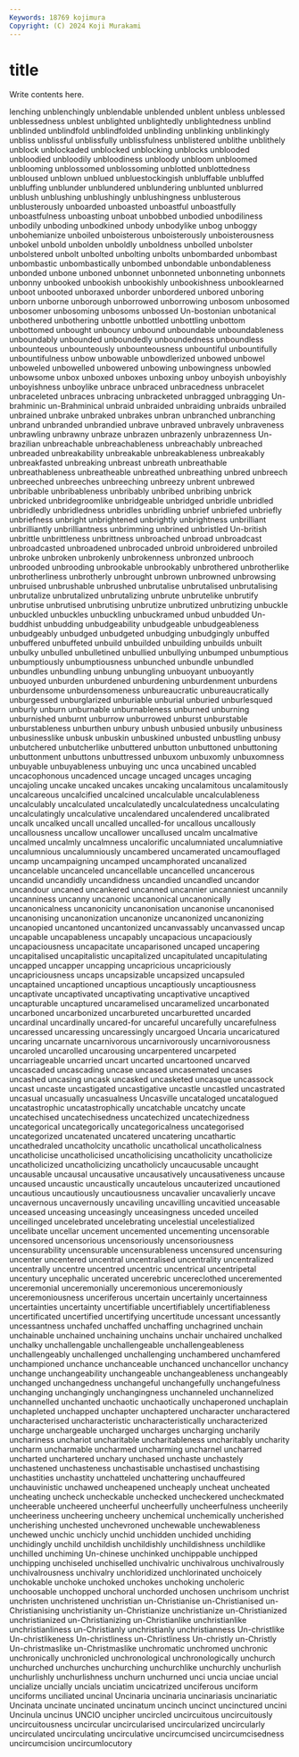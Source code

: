 ```yaml
---
Keywords: 18769 kojimura
Copyright: (C) 2024 Koji Murakami
---
```


# title

Write contents here.



lenching unblenchingly unblendable unblended unblent unbless
unblessed unblessedness unblest unblighted unblightedly unblightedness unblind unblinded unblindfold unblindfolded
unblinding unblinking unblinkingly unbliss unblissful unblissfully unblissfulness unblistered unblithe unblithely
unblock unblockaded unblocked unblocking unblocks unblooded unbloodied unbloodily unbloodiness unbloody
unbloom unbloomed unblooming unblossomed unblossoming unblotted unblottedness unbloused unblown unblued
unbluestockingish unbluffable unbluffed unbluffing unblunder unblundered unblundering unblunted unblurred unblush
unblushing unblushingly unblushingness unblusterous unblusterously unboarded unboasted unboastful unboastfully unboastfulness
unboasting unboat unbobbed unbodied unbodiliness unbodily unboding unbodkined unbody unbodylike
unbog unboggy unbohemianize unboiled unboisterous unboisterously unboisterousness unbokel unbold unbolden
unboldly unboldness unbolled unbolster unbolstered unbolt unbolted unbolting unbolts unbombarded
unbombast unbombastic unbombastically unbombed unbondable unbondableness unbonded unbone unboned unbonnet
unbonneted unbonneting unbonnets unbonny unbooked unbookish unbookishly unbookishness unbooklearned unboot
unbooted unboraxed unborder unbordered unbored unboring unborn unborne unborough unborrowed
unborrowing unbosom unbosomed unbosomer unbosoming unbosoms unbossed Un-bostonian unbotanical unbothered
unbothering unbottle unbottled unbottling unbottom unbottomed unbought unbouncy unbound unboundable
unboundableness unboundably unbounded unboundedly unboundedness unboundless unbounteous unbounteously unbounteousness unbountiful
unbountifully unbountifulness unbow unbowable unbowdlerized unbowed unbowel unboweled unbowelled unbowered
unbowing unbowingness unbowled unbowsome unbox unboxed unboxes unboxing unboy unboyish
unboyishly unboyishness unboylike unbrace unbraced unbracedness unbracelet unbraceleted unbraces unbracing
unbracketed unbragged unbragging Un-brahminic un-Brahminical unbraid unbraided unbraiding unbraids unbrailed
unbrained unbrake unbraked unbrakes unbran unbranched unbranching unbrand unbranded unbrandied
unbrave unbraved unbravely unbraveness unbrawling unbrawny unbraze unbrazen unbrazenly unbrazenness
Un-brazilian unbreachable unbreachableness unbreachably unbreached unbreaded unbreakability unbreakable unbreakableness unbreakably
unbreakfasted unbreaking unbreast unbreath unbreathable unbreathableness unbreatheable unbreathed unbreathing unbred
unbreech unbreeched unbreeches unbreeching unbreezy unbrent unbrewed unbribable unbribableness unbribably
unbribed unbribing unbrick unbricked unbridegroomlike unbridgeable unbridged unbridle unbridled unbridledly
unbridledness unbridles unbridling unbrief unbriefed unbriefly unbriefness unbright unbrightened unbrightly
unbrightness unbrilliant unbrilliantly unbrilliantness unbrimming unbrined unbristled Un-british unbrittle unbrittleness
unbrittness unbroached unbroad unbroadcast unbroadcasted unbroadened unbrocaded unbroid unbroidered unbroiled
unbroke unbroken unbrokenly unbrokenness unbronzed unbrooch unbrooded unbrooding unbrookable unbrookably
unbrothered unbrotherlike unbrotherliness unbrotherly unbrought unbrown unbrowned unbrowsing unbruised unbrushable
unbrushed unbrutalise unbrutalised unbrutalising unbrutalize unbrutalized unbrutalizing unbrute unbrutelike unbrutify
unbrutise unbrutised unbrutising unbrutize unbrutized unbrutizing unbuckle unbuckled unbuckles unbuckling
unbuckramed unbud unbudded Un-buddhist unbudding unbudgeability unbudgeable unbudgeableness unbudgeably unbudged
unbudgeted unbudging unbudgingly unbuffed unbuffered unbuffeted unbuild unbuilded unbuilding unbuilds
unbuilt unbulky unbulled unbulletined unbullied unbullying unbumped unbumptious unbumptiously unbumptiousness
unbunched unbundle unbundled unbundles unbundling unbung unbungling unbuoyant unbuoyantly unbuoyed
unburden unburdened unburdening unburdenment unburdens unburdensome unburdensomeness unbureaucratic unbureaucratically unburgessed
unburglarized unburiable unburial unburied unburlesqued unburly unburn unburnable unburnableness unburned
unburning unburnished unburnt unburrow unburrowed unburst unburstable unburstableness unburthen unbury
unbush unbusied unbusily unbusiness unbusinesslike unbusk unbuskin unbuskined unbusted unbustling
unbusy unbutchered unbutcherlike unbuttered unbutton unbuttoned unbuttoning unbuttonment unbuttons unbuttressed
unbuxom unbuxomly unbuxomness unbuyable unbuyableness unbuying unc unca uncabined uncabled
uncacophonous uncadenced uncage uncaged uncages uncaging uncajoling uncake uncaked uncakes
uncaking uncalamitous uncalamitously uncalcareous uncalcified uncalcined uncalculable uncalculableness uncalculably uncalculated
uncalculatedly uncalculatedness uncalculating uncalculatingly uncalculative uncalendared uncalendered uncalibrated uncalk uncalked
uncall uncalled uncalled-for uncallous uncallously uncallousness uncallow uncallower uncallused uncalm
uncalmative uncalmed uncalmly uncalmness uncalorific uncalumniated uncalumniative uncalumnious uncalumniously uncambered
uncamerated uncamouflaged uncamp uncampaigning uncamped uncamphorated uncanalized uncancelable uncanceled uncancellable
uncancelled uncancerous uncandid uncandidly uncandidness uncandied uncandled uncandor uncandour uncaned
uncankered uncanned uncannier uncanniest uncannily uncanniness uncanny uncanonic uncanonical uncanonically
uncanonicalness uncanonicity uncanonisation uncanonise uncanonised uncanonising uncanonization uncanonize uncanonized uncanonizing
uncanopied uncantoned uncantonized uncanvassably uncanvassed uncap uncapable uncapableness uncapably uncapacious
uncapaciously uncapaciousness uncapacitate uncaparisoned uncaped uncapering uncapitalised uncapitalistic uncapitalized uncapitulated
uncapitulating uncapped uncapper uncapping uncapricious uncapriciously uncapriciousness uncaps uncapsizable uncapsized
uncapsuled uncaptained uncaptioned uncaptious uncaptiously uncaptiousness uncaptivate uncaptivated uncaptivating uncaptivative
uncaptived uncapturable uncaptured uncaramelised uncaramelized uncarbonated uncarboned uncarbonized uncarbureted uncarburetted
uncarded uncardinal uncardinally uncared-for uncareful uncarefully uncarefulness uncaressed uncaressing uncaressingly
uncargoed Uncaria uncaricatured uncaring uncarnate uncarnivorous uncarnivorously uncarnivorousness uncaroled uncarolled
uncarousing uncarpentered uncarpeted uncarriageable uncarried uncart uncarted uncartooned uncarved uncascaded
uncascading uncase uncased uncasemated uncases uncashed uncasing uncask uncasked uncasketed
uncasque uncassock uncast uncaste uncastigated uncastigative uncastle uncastled uncastrated uncasual
uncasually uncasualness Uncasville uncataloged uncatalogued uncatastrophic uncatastrophically uncatchable uncatchy uncate
uncatechised uncatechisedness uncatechized uncatechizedness uncategorical uncategorically uncategoricalness uncategorised uncategorized uncatenated
uncatered uncatering uncathartic uncathedraled uncatholcity uncatholic uncatholical uncatholicalness uncatholicise uncatholicised
uncatholicising uncatholicity uncatholicize uncatholicized uncatholicizing uncatholicly uncaucusable uncaught uncausable uncausal
uncausative uncausatively uncausativeness uncause uncaused uncaustic uncaustically uncautelous uncauterized uncautioned
uncautious uncautiously uncautiousness uncavalier uncavalierly uncave uncavernous uncavernously uncaviling uncavilling
uncavitied unceasable unceased unceasing unceasingly unceasingness unceded unceiled unceilinged uncelebrated
uncelebrating uncelestial uncelestialized uncelibate uncellar uncement uncemented uncementing uncensorable uncensored
uncensorious uncensoriously uncensoriousness uncensurability uncensurable uncensurableness uncensured uncensuring uncenter uncentered
uncentral uncentralised uncentrality uncentralized uncentrally uncentre uncentred uncentric uncentrical uncentripetal
uncentury uncephalic uncerated uncerebric uncereclothed unceremented unceremonial unceremonially unceremonious unceremoniously
unceremoniousness unceriferous uncertain uncertainly uncertainness uncertainties uncertainty uncertifiable uncertifiablely uncertifiableness
uncertificated uncertified uncertifying uncertitude uncessant uncessantly uncessantness unchafed unchaffed unchaffing
unchagrined unchain unchainable unchained unchaining unchains unchair unchaired unchalked unchalky
unchallengable unchallengeable unchallengeableness unchallengeably unchallenged unchallenging unchambered unchamfered unchampioned unchance
unchanceable unchanced unchancellor unchancy unchange unchangeability unchangeable unchangeableness unchangeably unchanged
unchangedness unchangeful unchangefully unchangefulness unchanging unchangingly unchangingness unchanneled unchannelized unchannelled
unchanted unchaotic unchaotically unchaperoned unchaplain unchapleted unchapped unchapter unchaptered uncharacter
uncharactered uncharacterised uncharacteristic uncharacteristically uncharacterized uncharge unchargeable uncharged uncharges uncharging
uncharily unchariness unchariot uncharitable uncharitableness uncharitably uncharity uncharm uncharmable uncharmed
uncharming uncharnel uncharred uncharted unchartered unchary unchased unchaste unchastely unchastened
unchasteness unchastisable unchastised unchastising unchastities unchastity unchatteled unchattering unchauffeured unchauvinistic
unchawed uncheapened uncheaply uncheat uncheated uncheating uncheck uncheckable unchecked uncheckered
uncheckmated uncheerable uncheered uncheerful uncheerfully uncheerfulness uncheerily uncheeriness uncheering uncheery
unchemical unchemically uncherished uncherishing unchested unchevroned unchewable unchewableness unchewed unchic
unchicly unchid unchidden unchided unchiding unchidingly unchild unchildish unchildishly unchildishness
unchildlike unchilled unchiming Un-chinese unchinked unchippable unchipped unchipping unchiseled unchiselled
unchivalric unchivalrous unchivalrously unchivalrousness unchivalry unchloridized unchlorinated unchoicely unchokable unchoke
unchoked unchokes unchoking uncholeric unchoosable unchopped unchoral unchorded unchosen unchrisom
unchrist unchristen unchristened unchristian un-Christianise un-Christianised un-Christianising unchristianity un-Christianize unchristianize
un-Christianized unchristianized un-Christianizing un-Christianlike unchristianlike unchristianliness un-Christianly unchristianly unchristianness Un-christlike
Un-christlikeness Un-christliness un-Christliness Un-christly un-Christly Un-christmaslike un-Christmaslike unchromatic unchromed unchronic
unchronically unchronicled unchronological unchronologically unchurch unchurched unchurches unchurching unchurchlike unchurchly
unchurlish unchurlishly unchurlishness unchurn unchurned unci uncia unciae uncial uncialize
uncially uncials unciatim uncicatrized unciferous unciform unciforms unciliated uncinal Uncinaria
uncinaria uncinariasis uncinariatic Uncinata uncinate uncinated uncinatum uncinch uncinct uncinctured
uncini Uncinula uncinus UNCIO uncipher uncircled uncircuitous uncircuitously uncircuitousness uncircular
uncircularised uncircularized uncircularly uncirculated uncirculating uncirculative uncircumcised uncircumcisedness uncircumcision uncircumlocutory
